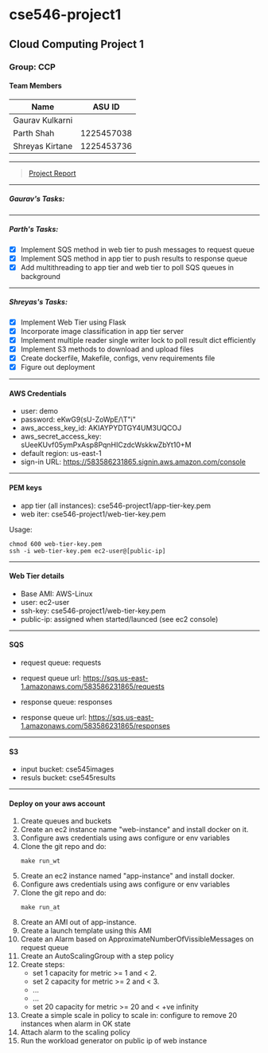 # cse546-project1

## Cloud Computing Project 1

### Group: CCP

#### Team Members

| Name  | ASU ID  |
|---|---|
| Gaurav Kulkarni  |   |
| Parth Shah | 1225457038 |
| Shreyas Kirtane | 1225453736 |

-----

> [Project Report](https://docs.google.com/document/d/1eQ5AvgC0n3BekTS4ZtOBorB4yhmfZ7G9/edit?usp=sharing&ouid=107186202899619445000&rtpof=true&sd=true)

-----

##### Gaurav's Tasks:

-----

##### Parth's Tasks:

- [x] Implement SQS method in web tier to push messages to request queue
- [x] Implement SQS method in app tier to push results to response queue
- [x] Add multithreading to app tier and web tier to poll SQS queues in background

-----

##### Shreyas's Tasks:

- [x] Implement Web Tier using Flask
- [x] Incorporate image classification in app tier server
- [x] Implement multiple reader single writer lock to poll result dict efficiently
- [x] Implement S3 methods to download and upload files
- [x] Create dockerfile, Makefile, configs, venv requirements file
- [x] Figure out deployment

-----

#### AWS Credentials

* user: demo
* password: eKwG9(sU-ZoWpE/\T"i"
* aws_access_key_id: AKIAYPYDTGY4UM3UQCOJ
* aws_secret_access_key: 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
* default region: us-east-1
* sign-in URL: https://583586231865.signin.aws.amazon.com/console

-----

#### PEM keys

* app tier (all instances): cse546-project1/app-tier-key.pem
* web iter: cse546-project1/web-tier-key.pem

Usage:
```
chmod 600 web-tier-key.pem
ssh -i web-tier-key.pem ec2-user@[public-ip]
```

-----

#### Web Tier details

* Base AMI: AWS-Linux
* user: ec2-user
* ssh-key: cse546-project1/web-tier-key.pem
* public-ip: assigned when started/launced (see ec2 console)

-----

#### SQS

* request queue: requests
* request queue url: https://sqs.us-east-1.amazonaws.com/583586231865/requests

* response queue: responses
* response queue url: https://sqs.us-east-1.amazonaws.com/583586231865/responses

-----

#### S3

* input bucket: cse545images
* resuls bucket: cse545results

------

#### Deploy on your aws account

1. Create queues and buckets
2. Create an ec2 instance name "web-instance" and install docker on it.
3. Configure aws credentials using aws configure or env variables
4. Clone the git repo and do:
    ```
    make run_wt
    ```
4. Create an ec2 instance named "app-instance" and install docker.
5. Configure aws credentials using aws configure or env variables
6. Clone the git repo and do:
    ```
    make run_at
    ```
7. Create an AMI out of app-instance.
8. Create a launch template using this AMI
9. Create an Alarm based on ApproximateNumberOfVissibleMessages on request queue
10. Create an AutoScalingGroup with a step policy
11. Create steps:
    * set 1 capacity for metric >= 1 and < 2.
    * set 2 capacity for metric >= 2 and < 3.
    * ...
    * ...
    * set 20 capacity for metric >= 20 and < +ve infinity
13. Create a simple scale in policy to scale in:
    configure to remove 20 instances when alarm in OK state
14. Attach alarm to the scaling policy
15. Run the workload generator on public ip of web instance

